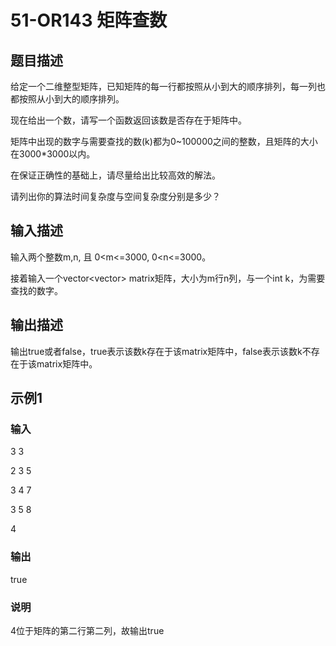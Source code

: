 # 51-OR143 矩阵查数

## 题目描述

给定一个二维整型矩阵，已知矩阵的每一行都按照从小到大的顺序排列，每一列也都按照从小到大的顺序排列。

现在给出一个数，请写一个函数返回该数是否存在于矩阵中。

矩阵中出现的数字与需要查找的数(k)都为0~100000之间的整数，且矩阵的大小在3000*3000以内。

在保证正确性的基础上，请尽量给出比较高效的解法。

请列出你的算法时间复杂度与空间复杂度分别是多少？

## 输入描述

输入两个整数m,n, 且 0<m<=3000, 0<n<=3000。

接着输入一个vector<vector<int>> matrix矩阵，大小为m行n列，与一个int k，为需要查找的数字。

## 输出描述

输出true或者false，true表示该数k存在于该matrix矩阵中，false表示该数k不存在于该matrix矩阵中。

## 示例1

### 输入

3 3

​​2 3 5

​​3 4 7

​​3 5 8

4

### 输出

true

### 说明

4位于矩阵的第二行第二列，故输出true
